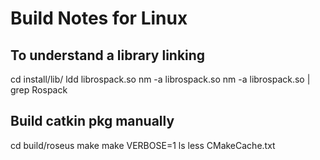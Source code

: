 # Build Notes for Linux

## To understand a library linking

cd install/lib/
ldd librospack.so 
nm -a librospack.so 
nm -a librospack.so | grep Rospack

## Build catkin pkg manually

cd build/roseus
make
make VERBOSE=1
ls
less CMakeCache.txt 


